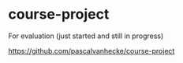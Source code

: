 # course-project
For evaluation (just started and still in progress)


https://github.com/pascalvanhecke/course-project
